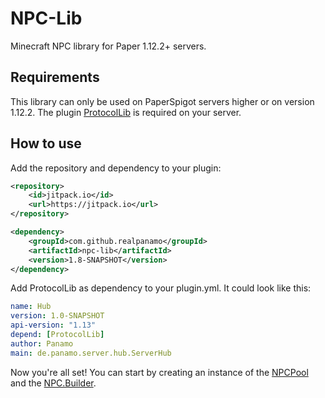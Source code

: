 # NPC-Lib
Minecraft NPC library for Paper 1.12.2+ servers.

## Requirements
This library can only be used on PaperSpigot servers higher or on version 1.12.2. 
The plugin [ProtocolLib](https://www.spigotmc.org/resources/protocollib.1997/) is required on your server.

## How to use
Add the repository and dependency to your plugin:
```xml
<repository>
    <id>jitpack.io</id>
    <url>https://jitpack.io</url>
</repository>

<dependency>
    <groupId>com.github.realpanamo</groupId>
    <artifactId>npc-lib</artifactId>
    <version>1.8-SNAPSHOT</version>
</dependency>
```
Add ProtocolLib as dependency to your plugin.yml. It could look like this:
```yml
name: Hub
version: 1.0-SNAPSHOT
api-version: "1.13"
depend: [ProtocolLib]
author: Panamo
main: de.panamo.server.hub.ServerHub
```
Now you're all set! You can start by creating an instance of the 
[NPCPool](https://github.com/realPanamo/NPC-Lib/blob/master/src/main/java/com/github/realpanamo/npc/NPCPool.java) and the 
[NPC.Builder](https://github.com/realPanamo/NPC-Lib/blob/master/src/main/java/com/github/realpanamo/npc/NPC.java).
